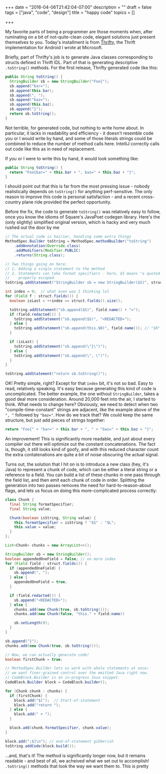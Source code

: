 +++
date = "2016-04-06T21:42:04-07:00"
description = ""
draft = false
tags = ["java", "code", "design"]
title = "happy code"
topics = []

+++

My favorite parts of being a programmer are those moments when, after ruminating on a bit of not-quite-clean code, elegant solutions just present themselves to you.  Today's installment is from [Thrifty](https://github.com/Microsoft/thrifty), the Thrift implementation for Android I wrote at Microsoft.

Briefly, part of Thrifty's job is to generate Java classes corresponding to structs defined in Thrift IDL.  Part of that is generating descriptive `.toString()` methods.  For the first release, Thrifty generated code like this:

``` java
public String toString() {
  StringBuilder sb = new StringBuilder("Foo{");
  sb.append("bar=");
  sb.append(this.bar);
  sb.append(", ");
  sb.append("baz=");
  sb.append(this.baz);
  sb.append("}");
  return sb.toString();
}
```

Not terrible, for generated code, but nothing to write home about.  In particular, it lacks in readability and efficiency - it doesn't resemble code you or I would write by hand, and some of those literals strings could be combined to reduce the number of method calls here.  IntelliJ correctly calls out code like this as in need of replacement.

If you or I were to write this by hand, it would look something like:

``` java
public String toString() {
  return "Foo{bar=" + this.bar + ", baz=" + this.baz + "}";
}
```

I should point out that this is far from the most pressing issue - nobody realistically depends on `toString()` for anything perf-sensitive.  The only reason to improve this code is personal satisfaction - and a recent cross-country plane ride provided the perfect opportunity.

Before the fix, the code to generate `toString()` was relatively easy to follow, once you know the idioms of Square's JavaPoet codegen library.  Here's the (only slightly) simplified original version, which is hacky and very much rushed out the door by me

``` java
// The actual code is hairier, handling some extra things
MethodSpec.Builder toString = MethodSpec.methodBuilder("toString")
    .addAnnotation(Override.class)
    .addModifiers(Modifier.PUBLIC)
    .returns(String.class);

// Two things going on here:
// 1. Adding a single statement to the method
// 2. Statements can take format specifiers - here, $S means "a quoted literal string",
//    properly escaped.
toString.addStatement("StringBuilder sb = new StringBuilder($S)", struct.name() + "{");

int index = 0;  // what even was I thinking lol
for (Field f : struct.fields()) {
  boolean isLast = ++index == struct.fields().size();

  toString.addStatement("sb.append($S)", field.name() + "=");
  if (field.redacted()) {
    toString.addStatement("sb.append($S)", "<REDACTED>");
  } else {
    toString.addStatement("sb.append(this.$N)", field.name()); // "$N" as a format means "Java name"
  }

  if (isLast) {
    toString.addStatement("sb.append(\"}\")");
  } else {
    toString.addStatement("sb.append(\", \")");
  }
}

toString.addStatement("return sb.toString()");
```

OK!  Pretty simple, right?  Except for that `index` bit, it's not so bad.  Easy to read, relatively speaking.  It's easy because generating this kind of code is uncomplicated.  The better example, the one without `StringBuilder`, takes a good deal more consideration.  Around 20,000 feet into the air, I started to think.  What needs to change here?  Obviously, we need to detect when two "compile-time-constant" strings are adjacent, like the example above of the `", "` followed by `"baz="`.  How do we track that?  We could keep the same structure, but just add pieces of strings together:

``` java
return "Foo{" + "bar=" + this.bar + ", " + "baz=" + this.baz + "}";
```

An improvement!  This is significantly more readable, and just about every compiler out there will optimize out the constant concatenations.  The fact is, though, it still looks kind of goofy, and with this reduced character count the extra contatenations are quite a bit of noise obscuring the actual signal.

Turns out, the solution that I hit on is to introduce a new class (hey, it's Java) to represent a chunk of code, which can be either a literal string or a reference to a field.  You can build a list of these chunks in one pass through the field list, and then emit each chunk of code in order.  Splitting the generation into two passes removes the need for hard-to-reason-about flags, and lets us focus on doing this more-complicated process correctly:

``` java
class Chunk {
  final String formatSpecifier;
  final String value;

  Chunk(boolean isString, String value) {
    this.formatSpecifier = isString ? "$S" : "$L";
    this.value = value;
  }
};

List<Chunk> chunks = new ArrayList<>();

StringBuilder sb = new StringBuilder();
boolean appendedOneField = false; // no more index
for (Field field : struct.fields()) {
  if (appendedOneField) {
    sb.append(", ");
  } else {
    appendedOneField = true;
  }

  if (field.redacted()) {
    sb.append("<REDACTED>");
  } else {
    chunks.add(new Chunk(true, sb.toString()));
    chunks.add(new Chunk(false, "this." + field.name))

    sb.setLength(0);
  }
}

sb.append("}");
chunks.add(new Chunk(true, sb.toString()));

// Now, we can actually generate code!
boolean firstChunk = true;

// MethodSpec.Builder lets us work with whole statements at once;
// we want finer-grained control over the emitted Java right now.
// CodeBlock.Builder is an in-progress Java snippet.
CodeBlock.Builder block = CodeBlock.builder();

for (Chunk chunk : chunks) {
  if (firstChunk) {
    block.add("$[");  // Start-of-statement
    block.add("return ");
  } else {
    block.add(" + ");
  }

  block.add(chunk.formatSpecifier, chunk.value);
}

block.add(";$]\n"); // end-of-statement gibberish
toString.addCode(block.build());
```

...and, that's it!  The method is significantly longer now, but it remains readable - and best of all, we acheived what we set out to accomplish!  `.toString()` methods that look the way we want them to.  This is pretty 
